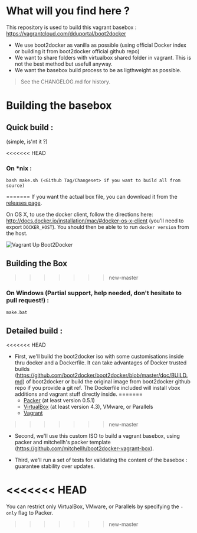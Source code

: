 # What will you find here ?

This repository is used to build this vagrant basebox : https://vagrantcloud.com/dduportal/boot2docker
- We use boot2docker as vanilla as possible (using official Docker index or building it from boot2docker official github repo)
- We want to share folders with virtualbox shared folder in vagrant. This is not the best method but usefull anyway.
- We want the basebox build process to be as ligthweight as possible.

> See the CHANGELOG.md for history.

# Building the basebox

## Quick build :
(simple, is'nt it ?)

<<<<<<< HEAD
### On *nix :
```
bash make.sh (<Github Tag/Changeset> if you want to build all from source)
```
=======
If you want the actual box file, you can download it from the
[releases page](https://github.com/mitchellh/boot2docker-vagrant-box/releases).

On OS X, to use the docker client, follow the directions here:
http://docs.docker.io/installation/mac/#docker-os-x-client (you'll need to
export `DOCKER_HOST`). You should then be able to to run `docker version` from
the host.

![Vagrant Up Boot2Docker](https://raw.github.com/mitchellh/boot2docker-vagrant-box/master/readme_image.gif)

## Building the Box
>>>>>>> new-master

### On Windows (Partial support, help needed, don't hesitate to pull request!) :
```
make.bat
```

## Detailed build :

<<<<<<< HEAD
- First, we'll build the boot2docker iso with some customisations inside thru docker and a Dockerfile. It can take advantages of Docker trusted builds (https://github.com/boot2docker/boot2docker/blob/master/doc/BUILD.md) of boot2docker or build the original image from boot2docker github repo if you provide a git ref. The Dockerfile included will install vbox additions and vagrant stuff directly inside.
=======
  * [Packer](http://www.packer.io) (at least version 0.5.1)
  * [VirtualBox](http://www.virtualbox.org) (at least version 4.3), VMware, or Parallels
  * [Vagrant](http://www.vagrantup.com)
>>>>>>> new-master

- Second, we'll use this custom ISO to build a vagrant basebox, using packer and mitchellh's packer template (https://github.com/mitchellh/boot2docker-vagrant-box).

- Third, we'll run a set of tests for validating the content of the basebox : guarantee stability over updates.

<<<<<<< HEAD
=======
You can restrict only VirtualBox, VMware, or Parallels by specifying the `-only` flag
to Packer.
>>>>>>> new-master
